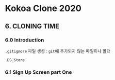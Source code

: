 # Kokoa Clone 2020

## 6. CLONING TIME

### 6.0 Introduction

`.gitignore` 파일 생성 : `git`에 추가되지 않는 파일이나 폴더

```
.DS_Store
```

### 6.1 Sign Up Screen part One
